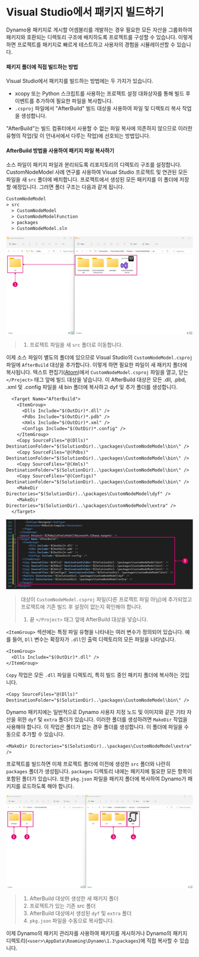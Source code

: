 # Visual Studio에서 패키지 빌드하기

Dynamo용 패키지로 게시할 어셈블리를 개발하는 경우 필요한 모든 자산을 그룹화하여 패키지와 호환되는 디렉토리 구조에 배치하도록 프로젝트를 구성할 수 있습니다. 이렇게 하면 프로젝트를 패키지로 빠르게 테스트하고 사용자의 경험을 시뮬레이션할 수 있습니다.

#### 패키지 폴더에 직접 빌드하는 방법 <a href="#how-to-build-directly-to-the-package-folder" id="how-to-build-directly-to-the-package-folder"></a>

Visual Studio에서 패키지를 빌드하는 방법에는 두 가지가 있습니다.

* xcopy 또는 Python 스크립트를 사용하는 프로젝트 설정 대화상자를 통해 빌드 후 이벤트를 추가하여 필요한 파일을 복사합니다.
* `.csproj` 파일에서 "AfterBuild" 빌드 대상을 사용하여 파일 및 디렉토리 복사 작업을 생성합니다.

"AfterBuild"는 빌드 컴퓨터에서 사용할 수 없는 파일 복사에 의존하지 않으므로 이러한 유형의 작업(및 이 안내서에서 다루는 작업)에 선호되는 방법입니다.

#### AfterBuild 방법을 사용하여 패키지 파일 복사하기 <a href="#copy-package-files-with-the-afterbuild-method" id="copy-package-files-with-the-afterbuild-method"></a>

소스 파일이 패키지 파일과 분리되도록 리포지토리의 디렉토리 구조를 설정합니다. CustomNodeModel 사례 연구를 사용하여 Visual Studio 프로젝트 및 연관된 모든 파일을 새 `src` 폴더에 배치합니다. 프로젝트에서 생성된 모든 패키지를 이 폴더에 저장할 예정입니다. 그러면 폴더 구조는 다음과 같게 됩니다.

```
CustomNodeModel
> src
  > CustomNodeModel
  > CustomNodeModelFunction
  > packages
  > CustomNodeModel.sln
```

![프로젝트 파일 이동하기](images/fe-proj-directory.jpg)

> 1. 프로젝트 파일을 새 `src` 폴더로 이동합니다.

이제 소스 파일이 별도의 폴더에 있으므로 Visual Studio의 `CustomNodeModel.csproj` 파일에 `AfterBuild` 대상을 추가합니다. 이렇게 하면 필요한 파일이 새 패키지 폴더에 복사됩니다. 텍스트 편집기([Atom](https://atom.io))에서 `CustomNodeModel.csproj` 파일을 열고, 닫는 `</Project>` 태그 앞에 빌드 대상을 넣습니다. 이 AfterBuild 대상은 모든 .dll, .pbd, .xml 및 .config 파일을 새 bin 폴더에 복사하고 dyf 및 추가 폴더를 생성합니다.

```
  <Target Name="AfterBuild">
    <ItemGroup>
      <Dlls Include="$(OutDir)*.dll" />
      <Pdbs Include="$(OutDir)*.pdb" />
      <Xmls Include="$(OutDir)*.xml" />
      <Configs Include="$(OutDir)*.config" />
    </ItemGroup>
    <Copy SourceFiles="@(Dlls)" DestinationFolder="$(SolutionDir)..\packages\CustomNodeModel\bin\" />
    <Copy SourceFiles="@(Pdbs)" DestinationFolder="$(SolutionDir)..\packages\CustomNodeModel\bin\" />
    <Copy SourceFiles="@(Xmls)" DestinationFolder="$(SolutionDir)..\packages\CustomNodeModel\bin\" />
    <Copy SourceFiles="@(Configs)" DestinationFolder="$(SolutionDir)..\packages\CustomNodeModel\bin\" />
    <MakeDir Directories="$(SolutionDir)..\packages\CustomNodeModel\dyf" />
    <MakeDir Directories="$(SolutionDir)..\packages\CustomNodeModel\extra" />
  </Target>
```

![AfterBuild 대상 넣기](images/atom-afterbuild.jpg)

> 대상이 `CustomNodeModel.csproj` 파일(다른 프로젝트 파일 아님)에 추가되었고 프로젝트에 기존 빌드 후 설정이 없는지 확인해야 합니다.
>
> 1. 끝 `</Project>` 태그 앞에 AfterBuild 대상을 넣습니다.

`<ItemGroup>` 섹션에는 특정 파일 유형을 나타내는 여러 변수가 정의되어 있습니다. 예를 들어, `Dll` 변수는 확장자가 `.dll`인 출력 디렉토리의 모든 파일을 나타냅니다.

```
<ItemGroup>
  <Dlls Include="$(OutDir)*.dll" />
</ItemGroup>
```

`Copy` 작업은 모든 `.dll` 파일을 디렉토리, 특히 빌드 중인 패키지 폴더에 복사하는 것입니다.

```
<Copy SourceFiles="@(Dlls)" DestinationFolder="$(SolutionDir)..\packages\CustomNodeModel\bin\" />
```

Dynamo 패키지에는 일반적으로 Dynamo 사용자 지정 노드 및 이미지와 같은 기타 자산을 위한 `dyf` 및 `extra` 폴더가 있습니다. 이러한 폴더를 생성하려면 `MakeDir` 작업을 사용해야 합니다. 이 작업은 폴더가 없는 경우 폴더를 생성합니다. 이 폴더에 파일을 수동으로 추가할 수 있습니다.

```
<MakeDir Directories="$(SolutionDir)..\packages\CustomNodeModel\extra" />
```

프로젝트를 빌드하면 이제 프로젝트 폴더에 이전에 생성한 `src` 폴더와 나란히 `packages` 폴더가 생성됩니다. `packages` 디렉토리 내에는 패키지에 필요한 모든 항목이 포함된 폴더가 있습니다. 또한 `pkg.json` 파일을 패키지 폴더에 복사하여 Dynamo가 패키지를 로드하도록 해야 합니다.

![파일 복사하기](images/fe-proj-directory-package.jpg)

> 1. AfterBuild 대상이 생성한 새 패키지 폴더
> 2. 프로젝트가 있는 기존 src 폴더
> 3. AfterBuild 대상에서 생성된 `dyf` 및 `extra` 폴더
> 4. `pkg.json` 파일을 수동으로 복사합니다.

이제 Dynamo의 패키지 관리자를 사용하여 패키지를 게시하거나 Dynamo의 패키지 디렉토리(`<user>\AppData\Roaming\Dynamo\1.3\packages`)에 직접 복사할 수 있습니다.
